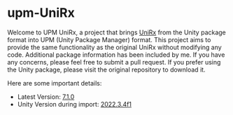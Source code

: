 # upm-UniRx

Welcome to UPM UniRx, a project that brings [UniRx](https://github.com/neuecc/UniRx) from the Unity package format into UPM (Unity Package Manager) format. This project aims to provide the same functionality as the original UniRx without modifying any code. Additional package information has been included by me. If you have any concerns, please feel free to submit a pull request. If you prefer using the Unity package, please visit the original repository to download it.

Here are some important details:

- Latest Version: [7.1.0](https://github.com/neuecc/UniRx/releases/tag/7.1.0)
- Unity Version during import: [2022.3.4f1](https://unity.com/releases/editor/whats-new/2022.3.4)
